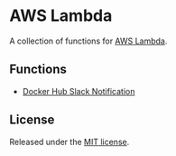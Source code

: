 # AWS Lambda
A collection of functions for [AWS Lambda](https://aws.amazon.com/lambda/).

## Functions
* [Docker Hub Slack Notification](docker-hub-slack-notification)

## License
Released under the [MIT license](http://opensource.org/licenses/MIT).
